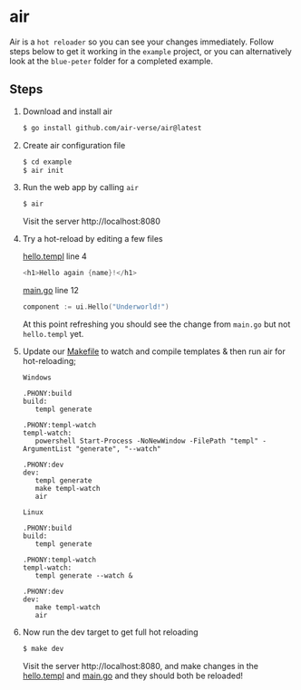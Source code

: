 # air

Air is a `hot reloader` so you can see your changes immediately. Follow steps below to get it working in the `example` project, or you can alternatively look at the `blue-peter` folder for a completed example.

## Steps

1. Download and install air

   ```bash
   $ go install github.com/air-verse/air@latest
   ```

1. Create air configuration file

   ```bash
   $ cd example
   $ air init
   ```

1. Run the web app by calling `air`

   ```bash
   $ air
   ```

   Visit the server http://localhost:8080

1. Try a hot-reload by editing a few files

   [hello.templ](./example/libs/ui/hello.templ) line 4

   ```go
   <h1>Hello again {name}!</h1>
   ```

   [main.go](./example/main.go) line 12

   ```go
   component := ui.Hello("Underworld!")
   ```

   At this point refreshing you should see the change from `main.go` but not `hello.templ` yet.

1. Update our [Makefile](./example/Makefile) to watch and compile templates & then run air for hot-reloading;

   `Windows`
   ```make
   .PHONY:build
   build:
      templ generate

   .PHONY:templ-watch
   templ-watch:
      powershell Start-Process -NoNewWindow -FilePath "templ" -ArgumentList "generate", "--watch"

   .PHONY:dev
   dev:
      templ generate
      make templ-watch
      air
   ```

   `Linux`
   ```make
   .PHONY:build
   build:
      templ generate

   .PHONY:templ-watch
   templ-watch:
      templ generate --watch &

   .PHONY:dev
   dev:
      make templ-watch
      air
   ```


1. Now run the dev target to get full hot reloading

   ```bash
   $ make dev
   ```

   Visit the server http://localhost:8080, and make changes in the [hello.templ](./example/libs/ui/hello.templ) and [main.go](./example/main.go) and they should both be reloaded!